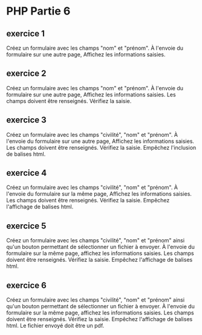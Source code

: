 # PHP Partie 6

## exercice 1

Créez un formulaire avec les champs "nom" et "prénom". À l'envoie du formulaire sur une autre page, Affichez les informations saisies.

## exercice 2

Créez un formulaire avec les champs "nom" et "prénom". À l'envoie du formulaire sur une autre page, Affichez les informations saisies. Les champs doivent être renseignés. Vérifiez la saisie.

## exercice 3

Créez un formulaire avec les champs "civilité", "nom" et "prénom". À l'envoie du formulaire sur une autre page, Affichez les informations saisies. Les champs doivent être renseignés. Vérifiez la saisie. Empêchez l'inclusion de balises html.

## exercice 4

Créez un formulaire avec les champs "civilité", "nom" et "prénom". À l'envoie du formulaire sur la même page, Affichez les informations saisies. Les champs doivent être renseignés. Vérifiez la saisie. Empêchez l'affichage de balises html.

## exercice 5

Créez un formulaire avec les champs "civilité", "nom" et "prénom" ainsi qu'un bouton permettant de sélectionner un fichier à envoyer. À l'envoie du formulaire sur la même page, affichez les informations saisies. Les champs doivent être renseignés. Vérifiez la saisie. Empêchez l'affichage de balises html.


## exercice 6

Créez un formulaire avec les champs "civilité", "nom" et "prénom" ainsi qu'un bouton permettant de sélectionner un fichier à envoyer. À l'envoie du formulaire sur la même page, affichez les informations saisies. Les champs doivent être renseignés. Vérifiez la saisie. Empêchez l'affichage de balises html. Le fichier envoyé doit être un pdf.